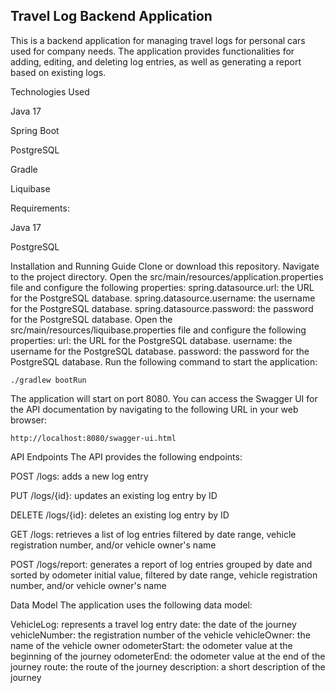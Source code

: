 ## Travel Log Backend Application
This is a backend application for managing travel logs for personal cars used for company needs. The application provides functionalities for adding, editing, and deleting log entries, as well as generating a report based on existing logs.

Technologies Used

Java 17

Spring Boot

PostgreSQL

Gradle

Liquibase

Requirements:

Java 17

PostgreSQL


Installation and Running Guide
Clone or download this repository.
Navigate to the project directory.
Open the src/main/resources/application.properties file and configure the following properties:
spring.datasource.url: the URL for the PostgreSQL database.
spring.datasource.username: the username for the PostgreSQL database.
spring.datasource.password: the password for the PostgreSQL database.
Open the src/main/resources/liquibase.properties file and configure the following properties:
url: the URL for the PostgreSQL database.
username: the username for the PostgreSQL database.
password: the password for the PostgreSQL database.
Run the following command to start the application:

```./gradlew bootRun```

The application will start on port 8080. You can access the Swagger UI for the API documentation by navigating to the following URL in your web browser:

```http://localhost:8080/swagger-ui.html```

API Endpoints
The API provides the following endpoints:

POST /logs: adds a new log entry

PUT /logs/{id}: updates an existing log entry by ID

DELETE /logs/{id}: deletes an existing log entry by ID

GET /logs: retrieves a list of log entries filtered by date range, vehicle registration number, and/or vehicle owner's name

POST /logs/report: generates a report of log entries grouped by date and sorted by odometer initial value, filtered by date range, vehicle registration number, and/or vehicle owner's name


Data Model
The application uses the following data model:

VehicleLog: represents a travel log entry
date: the date of the journey
vehicleNumber: the registration number of the vehicle
vehicleOwner: the name of the vehicle owner
odometerStart: the odometer value at the beginning of the journey
odometerEnd: the odometer value at the end of the journey
route: the route of the journey
description: a short description of the journey

